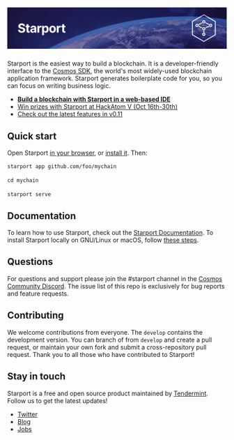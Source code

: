 # ![Starport](./assets/starport.jpg)

Starport is the easiest way to build a blockchain. It is a developer-friendly interface to the [Cosmos SDK](https://github.com/cosmos/cosmos-sdk), the world's most widely-used blockchain application framework. Starport generates boilerplate code for you, so you can focus on writing business logic.

* [**Build a blockchain with Starport in a web-based IDE**](https://gitpod.io/#https://github.com/tendermint/starport/)
* [Win prizes with Starport at HackAtom V (Oct 16th-30th)](https://five.hackatom.org)
* [Check out the latest features in v0.11](https://www.youtube.com/watch?v=Guz1Opfzvyw)

## Quick start

Open Starport [in your browser](https://gitpod.io/#https://github.com/tendermint/starport/), or [install it](/docs/install.md). Then:

```
starport app github.com/foo/mychain

cd mychain

starport serve
```

## Documentation

To learn how to use Starport, check out the [Starport Documentation](/docs/README.md). To install Starport locally on GNU/Linux or macOS, follow [these steps](/docs/install.md).

## Questions

For questions and support please join the #starport channel in the [Cosmos Community Discord](https://discord.com/invite/W8trcGV). The issue list of this repo is exclusively for bug reports and feature requests.

## Contributing

We welcome contributions from everyone. The `develop` contains the development version. You can branch of from `develop` and create a pull request, or maintain your own fork and submit a cross-repository pull request. Thank you to all those who have contributed to Starport!

## Stay in touch

Starport is a free and open source product maintained by [Tendermint](https://tendermint.com). Follow us to get the latest updates!

- [Twitter](https://twitter.com/tendermint_team)
- [Blog](https://medium.com/tendermint)
- [Jobs](https://tendermint.com/careers)

